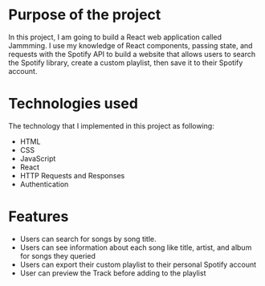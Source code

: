 # Purpose of the project 

In this project, I am going to build a React web application called Jammming. I use my knowledge of React components, passing state, and requests with the Spotify API to build a website that allows users to search the Spotify library, create a custom playlist, then save it to their Spotify account.

# Technologies used

The technology that I implemented in this project as following: 
* HTML
* CSS
* JavaScript
* React
* HTTP Requests and Responses
* Authentication

# Features
* Users can search for songs by song title.
* Users can see information about each song like title, artist, and album for songs they queried
* Users can export their custom playlist to their personal Spotify account
* User can preview the Track before adding to the playlist 
